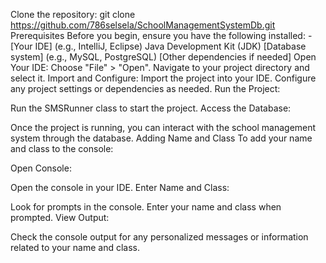 Clone the repository: git clone https://github.com/786selsela/SchoolManagementSystemDb.git
Prerequisites
Before you begin, ensure you have the following installed:
 -[Your IDE] (e.g., IntelliJ, Eclipse)
Java Development Kit (JDK)
[Database system] (e.g., MySQL, PostgreSQL)
[Other dependencies if needed]
Open Your IDE:
Choose "File" > "Open".
Navigate to your project directory and select it.
Import and Configure:
Import the project into your IDE.
Configure any project settings or dependencies as needed.
Run the Project:

Run the SMSRunner class to start the project.
Access the Database:

Once the project is running, you can interact with the school management system through the database.
Adding Name and Class
To add your name and class to the console:

Open Console:

Open the console in your IDE.
Enter Name and Class:

Look for prompts in the console.
Enter your name and class when prompted.
View Output:

Check the console output for any personalized messages or information related to your name and class.

